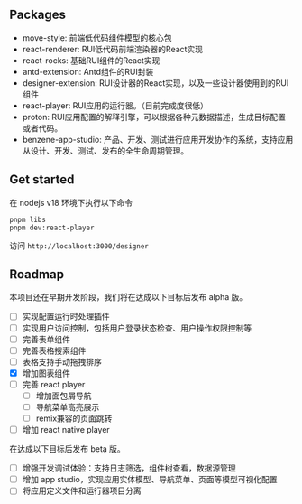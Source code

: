 ## Packages

- move-style: 前端低代码组件模型的核心包
- react-renderer: RUI低代码前端渲染器的React实现
- react-rocks: 基础RUI组件的React实现
- antd-extension: Antd组件的RUI封装
- designer-extension: RUI设计器的React实现，以及一些设计器使用到的RUI组件
- react-player: RUI应用的运行器。（目前完成度很低）
- proton: RUI应用配置的解释引擎，可以根据各种元数据描述，生成目标配置或者代码。
- benzene-app-studio: 产品、开发、测试进行应用开发协作的系统，支持应用从设计、开发、测试、发布的全生命周期管理。

## Get started

在 nodejs v18 环境下执行以下命令

```
pnpm libs
pnpm dev:react-player
```

访问 `http://localhost:3000/designer`

## Roadmap

本项目还在早期开发阶段，我们将在达成以下目标后发布 alpha 版。

- [ ] 实现配置运行时处理插件
- [ ] 实现用户访问控制，包括用户登录状态检查、用户操作权限控制等
- [ ] 完善表单组件
- [ ] 完善表格搜索组件
- [ ] 表格支持手动拖拽排序
- [x] 增加图表组件
- [ ] 完善 react player
  - [ ] 增加面包屑导航
  - [ ] 导航菜单高亮展示
  - [ ] remix兼容的页面跳转
- [ ] 增加 react native player

在达成以下目标后发布 beta 版。

- [ ] 增强开发调试体验：支持日志筛选，组件树查看，数据源管理
- [ ] 增加 app studio，实现应用实体模型、导航菜单、页面等模型可视化配置
- [ ] 将应用定义文件和运行器项目分离
